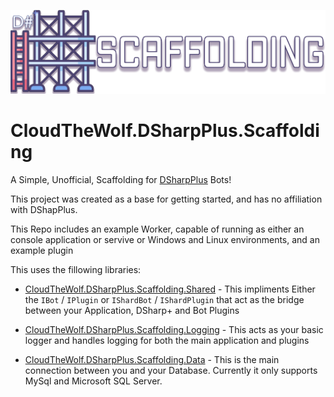 ![Logo of CloudTheWolf.DSharpPlus.Scaffolding](https://github.com/CloudTheWolf/CloudTheWolf.DSharpPlus.Scaffolding/raw/main/banner.png)

# CloudTheWolf.DSharpPlus.Scaffolding
A Simple, Unofficial, Scaffolding for [DSharpPlus](https://github.com/DSharpPlus/DSharpPlus) Bots!

This project was created as a base for getting started, and has no affiliation with DShapPlus.


This Repo includes an example Worker, capable of running as either an console application or servive or Windows and Linux environments, and an example plugin

This uses the fillowing libraries:

* [CloudTheWolf.DSharpPlus.Scaffolding.Shared](https://github.com/CloudTheWolf/CloudTheWolf.DSharpPlus.Scaffolding.Shared) - This impliments Either the `IBot` / `IPlugin` or `IShardBot` / `IShardPlugin` that act as the bridge between your Application, DSharp+ and Bot Plugins

* [CloudTheWolf.DSharpPlus.Scaffolding.Logging](https://github.com/CloudTheWolf/CloudTheWolf.DSharpPlus.Scaffolding.Logging) - This acts as your basic logger and handles logging for both the main application and plugins

* [CloudTheWolf.DSharpPlus.Scaffolding.Data](https://github.com/CloudTheWolf/CloudTheWolf.DSharpPlus.Scaffolding.Data) - This is the main connection between you and your Database. Currently it only supports MySql and Microsoft SQL Server.
